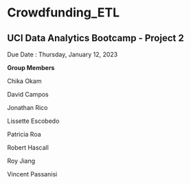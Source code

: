 # Crowdfunding_ETL

## UCI Data Analytics Bootcamp - Project 2

Due Date : Thursday, January 12, 2023

**Group Members**

Chika Okam

David Campos

Jonathan Rico

Lissette Escobedo

Patricia Roa

Robert Hascall

Roy Jiang

Vincent Passanisi
